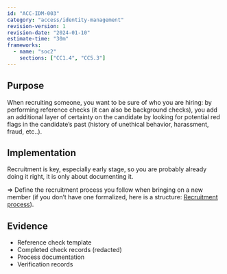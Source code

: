 ```yaml
---
id: "ACC-IDM-003"
category: "access/identity-management"
revision-version: 1
revision-date: "2024-01-10"
estimate-time: "30m"
frameworks:
  - name: "soc2"
    sections: ["CC1.4", "CC5.3"]
---
```


## Purpose

When recruiting someone, you want to be sure of who you are hiring: by
performing reference checks (it can also be background checks), you add an
additional layer of certainty on the candidate by looking for potential red
flags in the candidate’s past (history of unethical behavior, harassment, fraud,
etc..).

## Implementation

Recruitment is key, especially early stage, so you are probably already doing it
right, it is only about documenting it.

⇒ Define the recruitment process you follow when bringing on a new member (if
you don’t have one formalized, here is a structure:
[Recruitment process](data/recruitment-process.md)).

## Evidence

- Reference check template
- Completed check records (redacted)
- Process documentation
- Verification records
